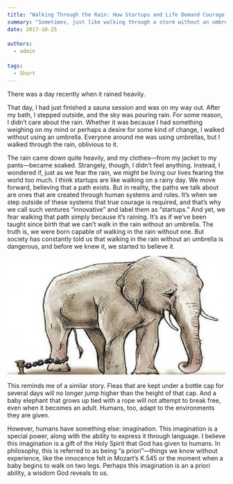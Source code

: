 ```yaml
---
title: "Walking Through the Rain: How Startups and Life Demand Courage Beyond Comfort"
summary: "Sometimes, just like walking through a storm without an umbrella, navigating the uncertain path of a startup requires us to shed the fears imposed by society and trust our innate ability to move forward despite the obstacles."
date: 2017-10-25

authors:
  - admin

tags:
  - Short
---
```


There was a day recently when it rained heavily.

That day, I had just finished a sauna session and was on my way out. After my bath, I stepped outside, and the sky was pouring rain. For some reason, I didn’t care about the rain. Whether it was because I had something weighing on my mind or perhaps a desire for some kind of change, I walked without using an umbrella. Everyone around me was using umbrellas, but I walked through the rain, oblivious to it.

The rain came down quite heavily, and my clothes—from my jacket to my pants—became soaked. Strangely, though, I didn’t feel anything. Instead, I wondered if, just as we fear the rain, we might be living our lives fearing the world too much.
I think startups are like walking on a rainy day. We move forward, believing that a path exists. But in reality, the paths we talk about are ones that are created through human systems and rules. It’s when we step outside of these systems that true courage is required, and that’s why we call such ventures “innovative” and label them as “startups.”
And yet, we fear walking that path simply because it’s raining. It’s as if we’ve been taught since birth that we can’t walk in the rain without an umbrella. The truth is, we were born capable of walking in the rain without one. But society has constantly told us that walking in the rain without an umbrella is dangerous, and before we knew it, we started to believe it.

![Alt text](elephant-rope.jpg)

This reminds me of a similar story. Fleas that are kept under a bottle cap for several days will no longer jump higher than the height of that cap. And a baby elephant that grows up tied with a rope will not attempt to break free, even when it becomes an adult. Humans, too, adapt to the environments they are given.

However, humans have something else: imagination. This imagination is a special power, along with the ability to express it through language. I believe this imagination is a gift of the Holy Spirit that God has given to humans. In philosophy, this is referred to as being “a priori”—things we know without experience, like the innocence felt in Mozart’s K.545 or the moment when a baby begins to walk on two legs. Perhaps this imagination is an a priori ability, a wisdom God reveals to us.
